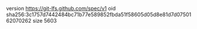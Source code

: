version https://git-lfs.github.com/spec/v1
oid sha256:3c1757d7442484bc71b77e589852fbda51f58605d05d8e81d7d0750162070262
size 5603

